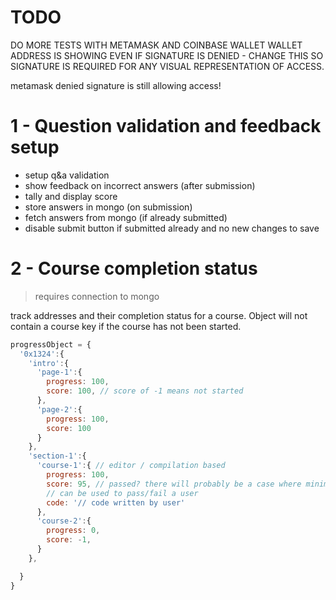 # TODO

DO MORE TESTS WITH METAMASK AND COINBASE WALLET
WALLET ADDRESS IS SHOWING EVEN IF SIGNATURE IS DENIED - CHANGE THIS SO SIGNATURE 
IS REQUIRED FOR ANY VISUAL REPRESENTATION OF ACCESS.

metamask denied signature is still allowing access!



# 1 - Question validation and feedback setup

- setup q&a validation
- show feedback on incorrect answers (after submission)
- tally and display score
- store answers in mongo (on submission)
- fetch answers from mongo (if already submitted)
- disable submit button if submitted already and no new changes to save


# 2 - Course completion status

> requires connection to mongo

track addresses and their completion status for a course. Object will not 
contain a course key if the course has not been started.

```js
progressObject = {
  '0x1324':{
    'intro':{
      'page-1':{
        progress: 100,
        score: 100, // score of -1 means not started
      },
      'page-2':{
        progress: 100,
        score: 100
      }
    },
    'section-1':{
      'course-1':{ // editor / compilation based
        progress: 100,
        score: 95, // passed? there will probably be a case where minimum score 
        // can be used to pass/fail a user
        code: '// code written by user'
      },
      'course-2':{
        progress: 0,
        score: -1,
      }
    },

  }
}
```
